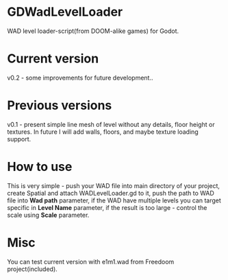 # GDWadLevelLoader
WAD level loader-script(from DOOM-alike games) for Godot.

# Current version
v0.2 - some improvements for future development..

# Previous versions
v0.1 - present simple line mesh of level without any details, floor height or textures. In future I will add walls, floors, and maybe texture loading support. 

# How to use
This is very simple - push your WAD file into main directory of your project, create Spatial and attach WADLevelLoader.gd to it, push the path to WAD file into <b>Wad path</b> parameter, if the WAD have multiple levels you can target specific in <b>Level Name</b> parameter, if the result is too large - control the scale using <b>Scale</b> parameter. 

# Misc
You can test current version with e1m1.wad from Freedoom project(included).
